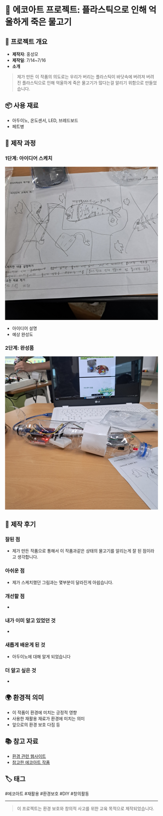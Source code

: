 
# 🌱 에코아트 프로젝트: 플라스틱으로 인해 억울하게 죽은 물고기

## 📖 프로젝트 개요
- **제작자**: 홍성모
- **제작일**: 7/14~7/16
- **소개**
> 제가 만든 이 작품의 의도로는 우리가 버리는 플라스틱이 바닷속에 버려져 버려진 플라스틱으로 인해 억울하게 죽은 물고기가 많다는걸 알리기 위함으로 만들었습니다.

## 📦 사용 재료
- 아두이노, 온도센서, LED, 브레드보드
- 페트병

## 🔧 제작 과정

### 1단계: 아이디어 스케치
![스케치 이미지](1000003189.jpg)
- 아이디어 설명
- 예상 완성도

### 2단계: 완성품
![완성품 1](1000003190.jpg)

## 💭 제작 후기
### 잘된 점
- 제가 만든 작품으로 통해서 이 작품과같은 상태의 물고기를 알리는게 잘 된 점이라고 생각합니다.

### 아쉬운 점
- 제가 스케치했던 그림과는 몇부분이 달라진게 아쉽습니다.

### 개선할 점
- 

### 내가 이미 알고 있었던 것
- 

### 새롭게 배운게 된 것
- 아두이노에 대해 알게 되었습니다

### 더 알고 싶은 것
- 

## 🌍 환경적 의미
- 이 작품이 환경에 미치는 긍정적 영향
- 사용한 재활용 재료가 환경에 미치는 의미
- 앞으로의 환경 보호 다짐 등

## 📚 참고 자료
- [환경 관련 웹사이트](링크)
- [참고한 에코아트 작품](링크)

## 🏷️ 태그
#에코아트 #재활용 #환경보호 #DIY #창의활동

---

> 이 프로젝트는 환경 보호와 창의적 사고를 위한 교육 목적으로 제작되었습니다.
